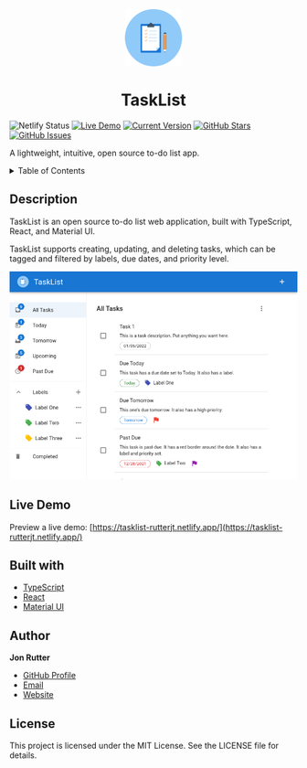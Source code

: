 <p align="center">
  <img width="100px" src="./github/logo.png" />
  <h1 align="center">TaskList</h1>
</p>

![Netlify Status](https://api.netlify.com/api/v1/badges/bb5182ce-6fea-4db9-a730-93366ac059f2/deploy-status)
[![Live Demo](https://img.shields.io/badge/demo-online-green.svg)](https://tasklist-rutterjt.netlify.app/)
[![Current Version](https://img.shields.io/badge/version-2.0.0-green.svg)](https://github.com/rutterjt/tasklist)
[![GitHub Stars](https://img.shields.io/github/stars/rutterjt/tasklist.svg)](https://github.com/rutterjt/tasklist/stargazers)
[![GitHub Issues](https://img.shields.io/github/issues/rutterjt/tasklist.svg)](https://github.com/rutterjt/tasklist/issues)

A lightweight, intuitive, open source to-do list app.

<details>
  <summary>Table of Contents</summary>
  <ol>
    <li><a href="#description">Description</a></li>
    <li><a href="#live-demo">Live Demo</a></li>
    <li><a href="#built-with">Built With</a></li>
    <li><a href="#author">Author</a></li>
    <li><a href="#license">License</a></li>
  </ol>
</details>

## Description

TaskList is an open source to-do list web application, built with TypeScript, React, and Material UI.

TaskList supports creating, updating, and deleting tasks, which can be tagged and filtered by labels, due dates, and priority level.

<img src="./github/main.png" alt="Preview of TaskList" width="600px" />

<br />

## Live Demo

Preview a live demo: [https://tasklist-rutterjt.netlify.app/](https://tasklist-rutterjt.netlify.app/)

## Built with

- [TypeScript](https://www.typescriptlang.org/)
- [React](https://reactjs.org/)
- [Material UI](https://mui.com/)

## Author

**Jon Rutter**

- [GitHub Profile](https://www.github.com/rutterjt)
- [Email](mailto:contact@jonrutter.io)
- [Website](https://www.jonrutter.io)

## License

This project is licensed under the MIT License. See the LICENSE file for details.
